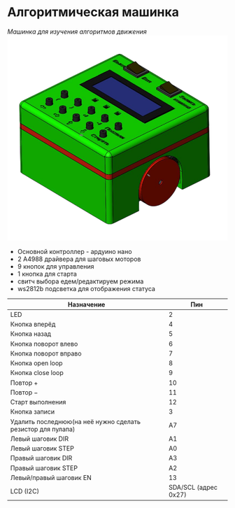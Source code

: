 # Алгоритмическая машинка
*Машинка для изучения алгоритмов движения*
![Картиночка машинки](/img/render.png)

- Основной контроллер - ардуино нано
- 2 A4988 драйвера для шаговых моторов
- 9 кнопок для управления
- 1 кнопка для старта
- свитч выбора едем/редактируем режима
- ws2812b подсветка для отображения статуса

| Назначение          | Пин  |
|---------------------|------|
| LED                 | 2    |
| Кнопка вперёд       | 4    |
| Кнопка назад        | 5    |
| Кнопка поворот влево| 6    |
| Кнопка поворот вправо| 7   |
| Кнопка open loop    | 8    |
| Кнопка close loop   | 9    |
| Повтор +            | 10   |
| Повтор −            | 11   |
| Старт выполнения    | 12   |
| Кнопка записи       | 3    |
| Удалить последнюю(на неё нужно сделать резистор для пулапа)   | A7   |
| Левый шаговик DIR   | A1   |
| Левый шаговик STEP  | A0   |
| Правый шаговик DIR  | A3   |
| Правый шаговик STEP | A2   |
| Левый/правый шаговик EN | 13 |
| LCD (I2C)           | SDA/SCL (адрес 0x27) |
